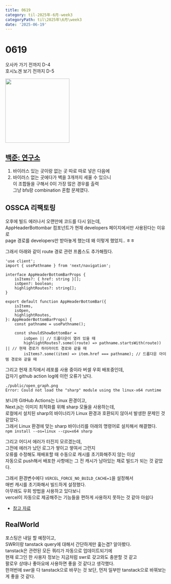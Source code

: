 ```yaml
---
title: 0619
category: til-2025年-6月-week3
categoryPath: til\2025年\6月\week3
date: '2025-06-19'
---
```

# 0619  
오사카 가기 전까지 D-4  
호시노겐 보기 전까지 D-5

<img src="https://i.pinimg.com/736x/24/41/77/244177531ddb7d7823f0f8fb4787191e.jpg" width="200">

## [백준: 연구소](https://www.acmicpc.net/problem/14502)  
1. 바이러스 있는 곳이랑 없는 곳 따로 따로 넣은 다음에  
2. 바이러스 없는 곳에다가 벽을 3개까지 세울 수 있으니  
   이 조합들을 구해서 0이 가장 많은 경우를 출력  
그냥 bfs랑 combination 혼합 문제였다.

## OSSCA 리팩토링  
오후에 빌드 에러나서 오랜만에 코드를 다시 읽는데,  
AppHeaderBottombar 컴포넌트가 현재 developers 페이지에서만 사용된다는 이유로   
page 경로를 developers만 받아놓게 했는데 왜 이렇게 했었지.. ㅎㅎ

그래서 아래와 같이 route 경로 관련 프롭스도 추가해줬다.  
```tsx  
'use client';  
import { usePathname } from 'next/navigation';

interface AppHeaderBottomBarProps {  
	isItems?: { href: string }[];  
	isOpen?: boolean;  
	highlightRoutes?: string[];  
}

export default function AppHeaderBottomBar({  
	isItems,  
	isOpen,  
	highlightRoutes,  
}: AppHeaderBottomBarProps) {  
	const pathname = usePathname();

	const shouldShowBottomBar =  
		isOpen || // 드롭다운이 열려 있을 때  
		highlightRoutes?.some((route) => pathname.startsWith(route)) || // 현재 경로가 하이라이트 경로와 같을 때  
		isItems?.some((item) => item.href === pathname); // 드롭다운 아이템 경로와 같을 때  
```

그리고 현재 조직에서 레포를 사용 중이라 버셀 우회 배포중인데,  
갑자기 github action log에 이런 오류가 났다.  
```  
./public/open_graph.png  
Error: Could not load the "sharp" module using the linux-x64 runtime  
```  
보니까 GitHub Actions는 Linux 환경이고,  
Next.js는 이미지 최적화를 위해 sharp 모듈을 사용하는데,  
로컬에서 설치된 sharp의 바이너리가 Linux 환경과 호환되지 않아서 발생한 문제인 것 같았다.  
그래서 Linux 환경에 맞는 sharp 바이너리를 아래의 명령어로 설치해서 해결했다.  
`npm install --os=linux --cpu=x64 sharp`

그리고 어디서 에러가 터진지 모르겠는데,  
그전에 에러가 났던 로그가 쌓이고 쌓여서 그런지  
오류를 수정해도 재배포할 때 수동으로 캐시를 초기화해주지 않는 이상  
자동으로 push해서 배포한 사항에는 그 전 캐시가 남아있는 채로 빌드가 되는 것 같았다.

그래서 환경변수에다 `VERCEL_FORCE_NO_BUILD_CACHE=1`을 설정해서   
매번 캐시를 초기화해서 빌드하게 설정했다.   
아무래도 우회 방법을 사용하고 있다보니   
vercel이 자동으로 제공해주는 기능들을 편하게 사용하지 못하는 것 같아 아쉽다  
- [참고 자료](https://stackoverflow.com/questions/74822773/how-to-change-vercel-deployments-to-not-use-previous-build-cache-by-default)  
## RealWorld  
포스팅은 내일 할 예정이고,  
SWR이랑 tanstack query에 대해서 간단하게만 훑는겸? 알아봤다.  
tanstack은 관련된 모든 쿼리가 자동으로 업데이트되기에  
현재 로그인 한 사용자 정보는 지금처럼 swr로 갖고와도 충분할 것 같고  
팔로우 상태나 좋아요에 사용하면 좋을 것 같다고 생각했다.  
한꺼번에 swr을 다 tanstack으로 바꾸는 것 보단, 먼저 일부만 tanstack으로 바꿔보는게 좋을 것 같다.
